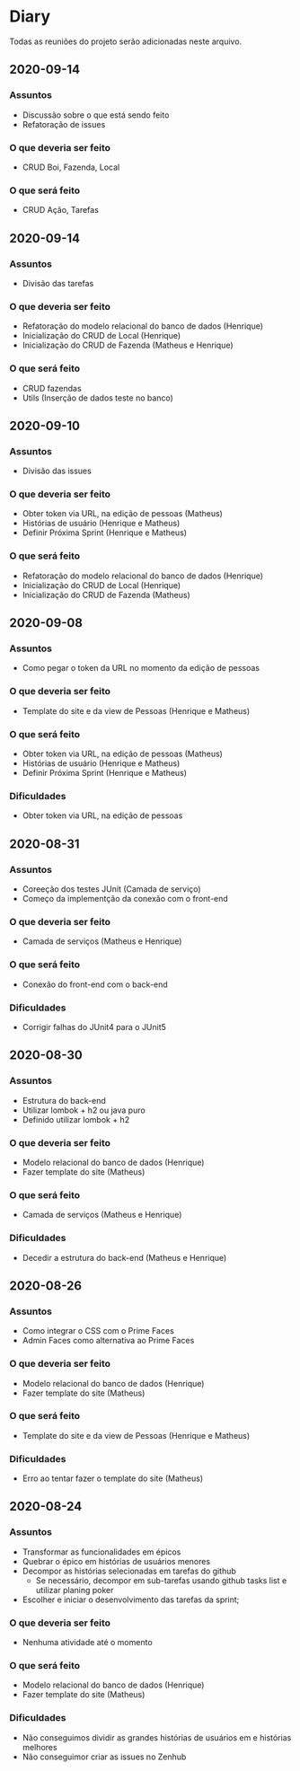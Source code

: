 # Diary
Todas as reuniões do projeto serão adicionadas neste arquivo.

## 2020-09-14
### Assuntos
- Discussão sobre o que está sendo feito 
- Refatoração de issues 

### O que deveria ser feito
- CRUD Boi, Fazenda, Local
### O que será feito
- CRUD Ação, Tarefas

## 2020-09-14
### Assuntos
- Divisão das tarefas 

### O que deveria ser feito
- Refatoração do modelo relacional do banco de dados (Henrique)
- Inicialização do CRUD de Local (Henrique)
- Inicialização do CRUD de Fazenda (Matheus e Henrique)
### O que será feito
- CRUD fazendas 
- Utils (Inserção de dados teste no banco)

## 2020-09-10
### Assuntos
- Divisão das issues 

### O que deveria ser feito
- Obter token via URL, na edição de pessoas (Matheus)
- Histórias de usuário (Henrique e Matheus)
- Definir Próxima Sprint (Henrique e Matheus)
### O que será feito
- Refatoração do modelo relacional do banco de dados (Henrique)
- Inicialização do CRUD de Local (Henrique)
- Inicialização do CRUD de Fazenda (Matheus)


## 2020-09-08
### Assuntos
- Como pegar o token da URL no momento da edição de pessoas

### O que deveria ser feito
- Template do site e da view de Pessoas (Henrique e Matheus)

### O que será feito
- Obter token via URL, na edição de pessoas (Matheus)
- Histórias de usuário (Henrique e Matheus)
- Definir Próxima Sprint (Henrique e Matheus)

### Dificuldades
- Obter token via URL, na edição de pessoas


## 2020-08-31
### Assuntos
- Coreeção dos testes JUnit (Camada de serviço)
- Começo da implementção da conexão com o front-end
### O que deveria ser feito
- Camada de serviços (Matheus e Henrique)
### O que será feito
- Conexão do front-end com o back-end

### Dificuldades
- Corrigir falhas do JUnit4 para o JUnit5


## 2020-08-30
### Assuntos
- Estrutura do back-end
- Utilizar lombok + h2 ou java puro
- Definido utilizar lombok + h2 

### O que deveria ser feito
- Modelo relacional do banco de dados (Henrique)
- Fazer template do site (Matheus)

### O que será feito
- Camada de serviços (Matheus e Henrique)

### Dificuldades
- Decedir a estrutura do back-end (Matheus e Henrique)


## 2020-08-26
### Assuntos
- Como integrar o CSS com o Prime Faces
- Admin Faces como alternativa ao Prime Faces

### O que deveria ser feito
- Modelo relacional do banco de dados (Henrique)
- Fazer template do site (Matheus)

### O que será feito
- Template do site e da view de Pessoas (Henrique e Matheus)

### Dificuldades
- Erro ao tentar fazer o template do site (Matheus)


## 2020-08-24
### Assuntos
- Transformar as funcionalidades em épicos
- Quebrar o épico em histórias de usuários menores
- Decompor as histórias selecionadas em tarefas do github
    - Se necessário, decompor em sub-tarefas usando github tasks list e utilizar planing poker
- Escolher e iniciar o desenvolvimento das tarefas da sprint;

### O que deveria ser feito
- Nenhuma atividade até o momento

### O que será feito
- Modelo relacional do banco de dados (Henrique)
- Fazer template do site (Matheus)

### Dificuldades
- Não conseguimos dividir as grandes histórias de usuários em e histórias melhores
- Não conseguimor criar as issues no Zenhub

